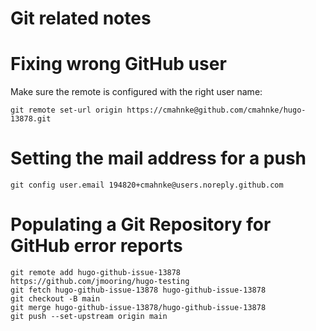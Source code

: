 Git related notes
=================

# Fixing wrong GitHub user

Make sure the remote is configured with the right user name:

```
git remote set-url origin https://cmahnke@github.com/cmahnke/hugo-13878.git
```

# Setting the mail address for a push

```
git config user.email 194820+cmahnke@users.noreply.github.com
```

# Populating a Git Repository for GitHub error reports

```
git remote add hugo-github-issue-13878 https://github.com/jmooring/hugo-testing
git fetch hugo-github-issue-13878 hugo-github-issue-13878
git checkout -B main
git merge hugo-github-issue-13878/hugo-github-issue-13878
git push --set-upstream origin main
```
